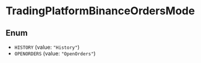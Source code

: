 # TradingPlatformBinanceOrdersMode

## Enum

* `HISTORY` (value: `"History"`)
* `OPENORDERS` (value: `"OpenOrders"`)
